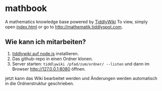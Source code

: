 # mathbook

A mathematics knowledge base powered by [TiddlyWiki](https://tiddlywiki.com) To view, simply open [index.html](index.html) or go to http://mathematik.tiddlyspot.com.

## Wie kann ich mitarbeiten?

1. [tiddlywiki auf node.js](https://tiddlywiki.com/static/TiddlyWiki%2520on%2520Node.js.html) installieren.
1. Das github-repo in einen Ordner klonen.
1. Server starten: `tiddlywiki /pfad/zum/ordner/ --listen` und dann im Browser http://127.0.0.1:8080 öffnen.

jetzt kann das Wiki bearbeitet werden und Änderungen werden automatisch in die Ordnerstruktur geschrieben.
